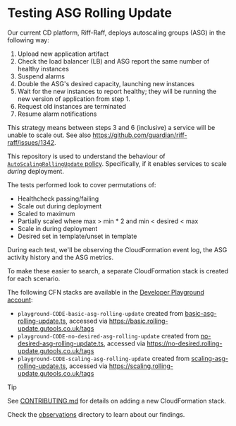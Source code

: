 # Testing ASG Rolling Update

Our current CD platform, Riff-Raff, deploys autoscaling groups (ASG) in the following way:
1. Upload new application artifact
2. Check the load balancer (LB) and ASG report the same number of healthy instances
3. Suspend alarms
4. Double the ASG's desired capacity, launching new instances
5. Wait for the new instances to report healthy; they will be running the new version of application from step 1.
6. Request old instances are terminated
7. Resume alarm notifications

This strategy means between steps 3 and 6 (inclusive) a service will be unable to scale out.
See also https://github.com/guardian/riff-raff/issues/1342.

This repository is used to understand the behaviour of [`AutoScalingRollingUpdate` policy](https://docs.aws.amazon.com/AWSCloudFormation/latest/UserGuide/aws-attribute-updatepolicy.html#cfn-attributes-updatepolicy-rollingupdate).
Specifically, if it enables services to scale _during_ deployment.

The tests performed look to cover permutations of:
- Healthcheck passing/failing
- Scale out during deployment
- Scaled to maximum
- Partially scaled where max > min * 2 and min < desired < max
- Scale in during deployment
- Desired set in template/unset in template

During each test, we'll be observing the CloudFormation event log, the ASG activity history and the ASG metrics.

To make these easier to search, a separate CloudFormation stack is created for each scenario.

The following CFN stacks are available in the [Developer Playground account](https://janus.gutools.co.uk/console?permissionId=developerPlayground-dev&tzOffset=1):
- `playground-CODE-basic-asg-rolling-update` created from [basic-asg-rolling-update.ts](./lib/basic-asg-rolling-update.ts), accessed via https://basic.rolling-update.gutools.co.uk/tags
- `playground-CODE-no-desired-asg-rolling-update` created from [no-desired-asg-rolling-update.ts](./lib/no-desired-asg-rolling-update.ts), accessed via https://no-desired.rolling-update.gutools.co.uk/tags
- `playground-CODE-scaling-asg-rolling-update` created from [scaling-asg-rolling-update.ts](./lib/scaling-asg-rolling-update.ts), accessed via https://scaling.rolling-update.gutools.co.uk/tags

> [!TIP]
> See [CONTRIBUTING.md](./CONTRIBUTING.md) for details on adding a new CloudFormation stack.

Check the [observations](./observations) directory to learn about our findings.
